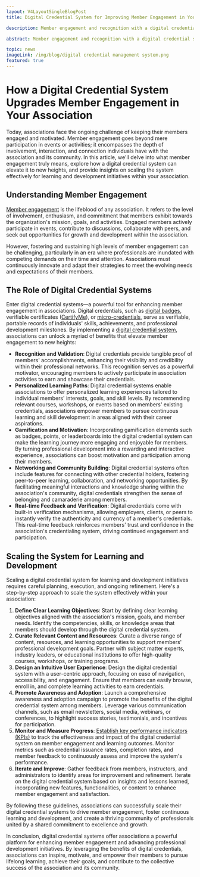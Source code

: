```yaml
---
layout: V4LayoutSingleBlogPost
title: Digital Credential System for Improving Member Engagement in Your Association

description: Member engagement and recognition with a digital credential system for associations. Streamline verification and empower members with tangible proof of their accomplishments

abstract: Member engagement and recognition with a digital credential system for associations. Streamline verification and empower members with tangible proof of their accomplishments

topic: news
imageLink: /img/blog/digital credential management system.png
featured: true
---
```


# How a Digital Credential System Upgrades Member Engagement in Your Association

Today, associations face the ongoing challenge of keeping their members engaged and motivated. Member engagement goes beyond mere participation in events or activities; it encompasses the depth of involvement, interaction, and connection individuals have with the association and its community. In this article, we'll delve into what member engagement truly means, explore how a digital credential system can elevate it to new heights, and provide insights on scaling the system effectively for learning and development initiatives within your association.

## Understanding Member Engagement
[Member engagement](https://associations.fonteva.com/association-member-engagement/) is the lifeblood of any association. It refers to the level of involvement, enthusiasm, and commitment that members exhibit towards the organization's mission, goals, and activities. Engaged members actively participate in events, contribute to discussions, collaborate with peers, and seek out opportunities for growth and development within the association.

However, fostering and sustaining high levels of member engagement can be challenging, particularly in an era where professionals are inundated with competing demands on their time and attention. Associations must continuously innovate and adapt their strategies to meet the evolving needs and expectations of their members.

## The Role of Digital Credential Systems
Enter digital credential systems—a powerful tool for enhancing member engagement in associations. Digital credentials, such as [digital badges](https://certifyme.online/digital-badges), verifiable certificates ([CertifyMe](https://www.certifyme.online/)), or [micro-credentials](https://resources.certifyme.online/all-about-micro-credentials-and-digital-badges/), serve as verifiable, portable records of individuals' skills, achievements, and professional development milestones. By implementing a [digital credential system](https://www.linkedin.com/posts/certify-me-online_digital-credential-platform-activity-6822379310733778944-JRjy/), associations can unlock a myriad of benefits that elevate member engagement to new heights:

- **Recognition and Validation**: Digital credentials provide tangible proof of members' accomplishments, enhancing their visibility and credibility within their professional networks. This recognition serves as a powerful motivator, encouraging members to actively participate in association activities to earn and showcase their credentials.
- **Personalized Learning Paths**: Digital credential systems enable associations to offer personalized learning experiences tailored to individual members' interests, goals, and skill levels. By recommending relevant courses, workshops, or events based on members' existing credentials, associations empower members to pursue continuous learning and skill development in areas aligned with their career aspirations.
- **Gamification and Motivation**: Incorporating gamification elements such as badges, points, or leaderboards into the digital credential system can make the learning journey more engaging and enjoyable for members. By turning professional development into a rewarding and interactive experience, associations can boost motivation and participation among their members.
- **Networking and Community Building**: Digital credential systems often include features for connecting with other credential holders, fostering peer-to-peer learning, collaboration, and networking opportunities. By facilitating meaningful interactions and knowledge sharing within the association's community, digital credentials strengthen the sense of belonging and camaraderie among members.
- **Real-time Feedback and Verification**: Digital credentials come with built-in verification mechanisms, allowing employers, clients, or peers to instantly verify the authenticity and currency of a member's credentials. This real-time feedback reinforces members' trust and confidence in the association's credentialing system, driving continued engagement and participation.

## Scaling the System for Learning and Development
Scaling a digital credential system for learning and development initiatives requires careful planning, execution, and ongoing refinement. Here's a step-by-step approach to scale the system effectively within your association:

1. **Define Clear Learning Objectives**: Start by defining clear learning objectives aligned with the association's mission, goals, and member needs. Identify the competencies, skills, or knowledge areas that members should develop through the digital credential system.
2. **Curate Relevant Content and Resources**: Curate a diverse range of content, resources, and learning opportunities to support members' professional development goals. Partner with subject matter experts, industry leaders, or educational institutions to offer high-quality courses, workshops, or training programs.
3. **Design an Intuitive User Experience**: Design the digital credential system with a user-centric approach, focusing on ease of navigation, accessibility, and engagement. Ensure that members can easily browse, enroll in, and complete learning activities to earn credentials.
4. **Promote Awareness and Adoption**: Launch a comprehensive awareness and adoption campaign to promote the benefits of the digital credential system among members. Leverage various communication channels, such as email newsletters, social media, webinars, or conferences, to highlight success stories, testimonials, and incentives for participation.
5. **Monitor and Measure Progress**: [Establish key performance indicators (KPIs)](https://www.qlik.com/us/kpi) to track the effectiveness and impact of the digital credential system on member engagement and learning outcomes. Monitor metrics such as credential issuance rates, completion rates, and member feedback to continuously assess and improve the system's performance.
6. **Iterate and Improve**: Gather feedback from members, instructors, and administrators to identify areas for improvement and refinement. Iterate on the digital credential system based on insights and lessons learned, incorporating new features, functionalities, or content to enhance member engagement and satisfaction.

By following these guidelines, associations can successfully scale their digital credential systems to drive member engagement, foster continuous learning and development, and create a thriving community of professionals united by a shared commitment to excellence and growth.

In conclusion, digital credential systems offer associations a powerful platform for enhancing member engagement and advancing professional development initiatives. By leveraging the benefits of digital credentials, associations can inspire, motivate, and empower their members to pursue lifelong learning, achieve their goals, and contribute to the collective success of the association and its community.

